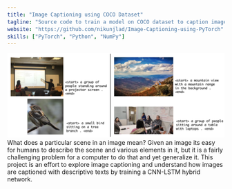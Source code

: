```yaml
---
title: "Image Captioning using COCO Dataset"
tagline: "Source code to train a model on COCO dataset to caption images with descriptive texts"
website: "https://github.com/nikunjlad/Image-Captioning-using-PyTorch"
skills: ["PyTorch", "Python", "NumPy"]
---
```


<img src="/img/captioning.png" alt="Bird" height="196" width="897">
What does a particular scene in an image mean? Given an image its easy for humans to describe the scene
and various elements in it, but it is a fairly challenging problem for a computer to do that and yet 
generalize it. This project is an effort to explore image captioning and understand how images are 
captioned with descriptive texts by training a CNN-LSTM hybrid network.